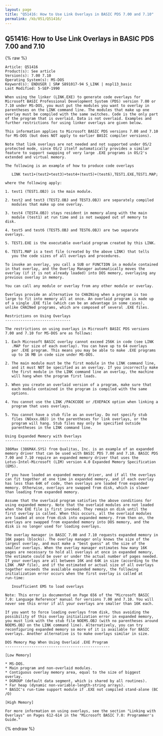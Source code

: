 ```yaml
---
layout: page
title: "Q51416: How to Use Link Overlays in BASIC PDS 7.00 and 7.10"
permalink: /kb/051/Q51416/
---
```


## Q51416: How to Use Link Overlays in BASIC PDS 7.00 and 7.10

{% raw %}

	Article: Q51416
	Product(s): See article
	Version(s): 7.00 7.10
	Operating System(s): MS-DOS
	Keyword(s): ENDUSER | SR# S891017-94 S_LINK | mspl13_basic
	Last Modified: 5-SEP-1990
	
	When using the linker (LINK.EXE) to generate code overlays for
	Microsoft BASIC Professional Development System (PDS) version 7.00 or
	7.10 under MS-DOS, you must put the modules you want to overlay in
	parentheses on the LINK command line. The modules that make up one
	overlay must be compiled with the same switches. Code is the only part
	of the program that is overlaid. Data is not overlaid. Examples and
	further restrictions for using linker overlays are given below.
	
	This information applies to Microsoft BASIC PDS versions 7.00 and 7.10
	for MS-DOS (but does NOT apply to earlier BASIC compiler versions).
	
	Note that link overlays are not needed and not supported under OS/2
	protected mode, since OS/2 itself automatically provides a similar
	feature to support swapping of very large .EXE programs in OS/2's
	extended and virtual memory.
	
	The following is an example of how to produce code overlays
	
	   LINK test1+(test2+test3)+test4+(test5)+(test6),TEST1.EXE,TEST1.MAP;
	
	where the following apply:
	
	1. test1 (TEST1.OBJ) is the main module.
	
	2. test2 and test3 (TEST2.OBJ and TEST3.OBJ) are separately compiled
	   modules that make up one overlay.
	
	3. test4 (TEST4.OBJ) stays resident in memory along with the main
	   module (test1) at run time and is not swapped out of memory to disk.
	
	4. test5 and test6 (TEST5.OBJ and TEST6.OBJ) are two separate overlays.
	
	5. TEST1.EXE is the executable overlaid program created by this LINK.
	
	6. TEST1.MAP is a text file (created by the above LINK) that tells
	   you the code sizes of all overlays and procedures.
	
	To invoke an overlay, you call a SUB or FUNCTION in a module contained
	in that overlay, and the Overlay Manager automatically moves the
	overlay (if it is not already loaded) into DOS memory, overlaying any
	previous overlay in memory.
	
	You can call any module or overlay from any other module or overlay.
	
	Overlays provide an alternative to CHAINing when a program is too
	large to fit into memory all at once. An overlaid program is made up
	of a single .EXE file (which can be an advantage in some cases),
	unlike CHAINed programs, which are composed of several .EXE files.
	
	Restrictions on Using Overlays
	------------------------------
	
	The restrictions on using overlays in Microsoft BASIC PDS versions
	7.00 and 7.10 for MS-DOS are as follows:
	
	1. Each Microsoft BASIC overlay cannot exceed 256K in code (see LINK
	   .MAP for size of each overlay). You can have up to 64 overlays
	   per .EXE program. This means you may be able to make .EXE programs
	   up to 16 MB in code size under MS-DOS.
	
	2. The main module must be the first module in the LINK command line,
	   and it must NOT be specified as an overlay. If you incorrectly make
	   the first module in the LINK command line an overlay, the machine
	   will hang when the program first loads.
	
	3. When you create an overlaid version of a program, make sure that
	   each module contained in the program is compiled with the same
	   options.
	
	4. You cannot use the LINK /PACKCODE or /EXEPACK option when linking a
	   program that uses overlays.
	
	5. You cannot have a stub file as an overlay. Do not specify stub
	   files (NOxxx.OBJ) in the parentheses for link overlays, or the
	   program will hang. Stub files may only be specified outside
	   parentheses in the LINK command line.
	
	Using Expanded Memory with Overlays
	-----------------------------------
	
	386Max (386MAX.SYS) from Qualitas, Inc. is an example of an expanded
	memory driver that can be used with BASIC PDS 7.00 and 7.10. BASIC PDS
	7.00 and 7.10 require an expanded memory driver that uses the
	Lotus-Intel-Microsoft (LIM) version 4.0 Expanded Memory Specification
	(EMS).
	
	If you have loaded an expanded memory driver, and if all the overlays
	can fit together at one time in expanded memory, and if each overlay
	has less than 64K of code, then overlays are loaded from expanded
	memory. Otherwise, overlays are swapped from disk, which is slower
	than loading from expanded memory.
	
	Assume that the overlaid program satisfies the above conditions for
	using expanded memory. Note that the overlaid modules are not loaded
	when the EXE file is first invoked. They remain on disk until the
	first overlay is called. When this occurs, all the overlaid modules
	are loaded at once from disk into expanded memory. From then on, the
	overlays are swapped from expanded memory into DOS memory, and the
	disk is no longer used for loading overlays.
	
	The overlay manager in BASIC 7.00 and 7.10 requests expanded memory in
	16K pages (blocks). The overlay manager only knows the size of the
	largest overlay, and must make a "best guess" at the size of the
	smaller overlays. When the overlay manager estimates how many 16K
	pages are necessary to hold all overlays at once in expanded memory,
	the estimate could be over or under the actual number of pages needed.
	If your overlays are all between 16K and 64K in size (according to the
	LINK .MAP file), and if the estimated or actual size of all overlays
	together exceeds the available expanded memory, the following
	initialization error occurs when the first overlay is called at
	run-time:
	
	   Insufficient EMS to load overlays
	
	Note: This error is documented on Page 656 of the "Microsoft BASIC
	7.0: Language Reference" manual for versions 7.00 and 7.10. You will
	never see this error if all your overlays are smaller than 16K each.
	
	If you want to force loading overlays from disk, thus avoiding the
	possibility of this overlay initialization error in expanded memory,
	you must link with the stub file NOEMS.OBJ (with no parentheses around
	NOEMS.OBJ on the LINK command line). Alternatively, you can try
	reconfiguring expanded memory so more of it is available for BASIC
	overlays. Another alternative is to make overlays similar in size.
	
	DOS Memory Map When Using Overlaid .EXE Program
	------------------------------------------------
	
	[Low Memory]
	
	* MS-DOS.
	* Main program and non-overlaid modules.
	* Contiguous overlay memory area, equal to the size of biggest overlay.
	* DGROUP (default data segment, which is shared by all routines).
	* Far heap (dynamic non-variable-length-string arrays).
	* BASIC's run-time support module if .EXE not compiled stand-alone (BC /O)
	
	[High Memory]
	
	For more information on using overlays, see the section "Linking with
	Overlays" on Pages 612-614 in the "Microsoft BASIC 7.0: Programmer's
	Guide."

{% endraw %}
